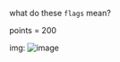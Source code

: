 what do these `flags` mean?

points = 200

img: ![image](https://github.com/pUrGe12/CTFs-writeup/assets/153343775/36d54c1c-e0b6-4d02-8d74-ac359d93e7dd)
